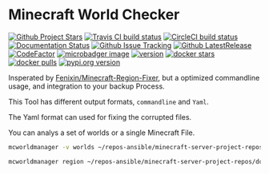 # Minecraft World Checker

[![Github Project Stars](https://img.shields.io/github/stars/nolte/minecraft-world-manager.svg?label=Stars&style=social)](https://github.com/nolte/minecraft-world-manager) [![Travis CI build status](https://travis-ci.org/nolte/minecraft-world-manager.svg?branch=master)](https://travis-ci.org/nolte/minecraft-world-manager) [![CircleCI build status](https://circleci.com/gh/nolte/minecraft-world-manager.svg?style=svg)](https://circleci.com/gh/nolte/minecraft-world-manager) [![Documentation Status](https://readthedocs.org/projects/minecraft-world-manager/badge/?version=latest)](https://minecraft-world-manager.readthedocs.io/en/stable/?badge=stable) [![Github Issue Tracking](https://img.shields.io/github/issues-raw/nolte/minecraft-world-manager.svg)](https://github.com/nolte/minecraft-world-manager) [![Github LatestRelease](https://img.shields.io/github/release/nolte/minecraft-world-manager.svg)](https://github.com/nolte/minecraft-world-manager) [![CodeFactor](https://www.codefactor.io/repository/github/nolte/minecraft-world-manager/badge)](https://www.codefactor.io/repository/github/nolte/minecraft-world-manager) [![microbadger image](https://images.microbadger.com/badges/image/nolte/minecraft-world-manager.svg)](https://microbadger.com/images/nolte/minecraft-world-manager) [![version](https://images.microbadger.com/badges/version/nolte/minecraft-world-manager.svg)](https://microbadger.com/images/nolte/minecraft-world-manager) [![docker stars](https://img.shields.io/docker/stars/nolte/minecraft-world-manager.svg?style=flat)](https://hub.docker.com/r/nolte/minecraft-world-manager) [![docker pulls](https://img.shields.io/docker/pulls/nolte/minecraft-world-manager.svg?style=flat)](https://hub.docker.com/r/nolte/minecraft-world-manager) [![pypi.org version](https://img.shields.io/pypi/v/mcworldmanager.svg?style=flat)](https://pypi.org/project/mcworldmanager)

Insperated by [Fenixin/Minecraft-Region-Fixer](https://github.com/Fenixin/Minecraft-Region-Fixer), but a optimized commandline usage, and integration to your backup Process.

This Tool has different output formats, ```commandline``` and ```Yaml```.

The Yaml format can used for fixing the corrupted files.

You can analys a set of worlds or a single Minecraft File.

```bash
mcworldmanager -v worlds ~/repos-ansible/minecraft-server-project-repos/docker_compose-world-maps/worldfolder/world
```

```bash
mcworldmanager region ~/repos-ansible/minecraft-server-project-repos/docker_compose-world-maps/worldfolder/world_flat/region/r.1.1.mca
```
